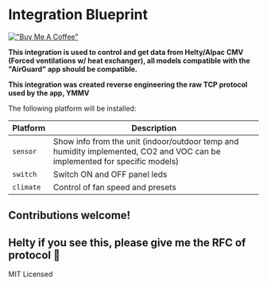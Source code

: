 # Integration Blueprint
[!["Buy Me A Coffee"](https://www.buymeacoffee.com/assets/img/custom_images/orange_img.png)](https://www.buymeacoffee.com/matteomanzoni)

**This integration is used to control and get data from Helty/Alpac CMV (Forced ventilations w/ heat exchanger), all models compatible with the "AirGuard" app should be compatible.**

**This integration was created reverse engineering the raw TCP protocol used by the app, YMMV**

The following platform will be installed:

Platform | Description
-- | --
`sensor` | Show info from the unit (indoor/outdoor temp and humidity implemented, CO2 and VOC can be implemented for specific models)
`switch` | Switch ON and OFF panel leds
`climate` | Control of fan speed and presets

## Contributions welcome!

## Helty if you see this, please give me the RFC of protocol :pray:

MIT Licensed

